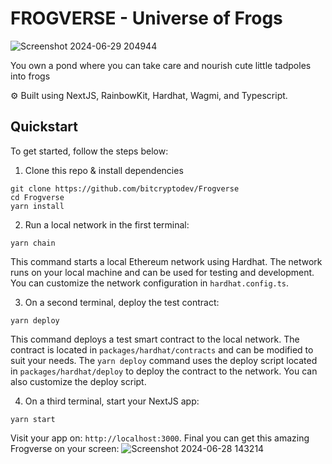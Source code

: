 # FROGVERSE - Universe of Frogs
![Screenshot 2024-06-29 204944](https://github.com/bitcryptodev/Frogverse/assets/174127591/43ce20bc-8a01-4f79-a290-24bc0069c5f2)

You own a pond where you can take care and nourish cute little tadpoles into frogs

⚙️ Built using NextJS, RainbowKit, Hardhat, Wagmi, and Typescript.

## Quickstart

To get started, follow the steps below:

1. Clone this repo & install dependencies

```
git clone https://github.com/bitcryptodev/Frogverse
cd Frogverse
yarn install
```

2. Run a local network in the first terminal:

```
yarn chain
```

This command starts a local Ethereum network using Hardhat. The network runs on your local machine and can be used for testing and development. You can customize the network configuration in `hardhat.config.ts`.

3. On a second terminal, deploy the test contract:

```
yarn deploy
```

This command deploys a test smart contract to the local network. The contract is located in `packages/hardhat/contracts` and can be modified to suit your needs. The `yarn deploy` command uses the deploy script located in `packages/hardhat/deploy` to deploy the contract to the network. You can also customize the deploy script.

4. On a third terminal, start your NextJS app:

```
yarn start
```

Visit your app on: `http://localhost:3000`. Final you can get this amazing Frogverse on your screen: 
![Screenshot 2024-06-28 143214](https://github.com/bitcryptodev/Frogverse/assets/174127591/a721b0e4-a270-4e63-bb5d-4ac3ee8e0475)

